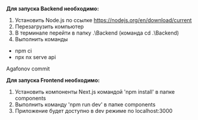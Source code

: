 **Для запуска Backend необходимо:** 
1. Установить Node.js по ссылке https://nodejs.org/en/download/current
2. Перезагрузить компьютер
3. В терминале перейти в папку .\Backend (команда cd .\Backend)
4. Выполнить команды
- npm ci
- npx nx serve api
 
Agafonov commit

**Для запуска Frontend необходимо:**
1. Установить компоненты Next.js командой 'npm install' в папке components
2. Выполнить команду 'npm run dev' в папке components
3. Приложение будет доступно в dev режиме по localhost:3000

